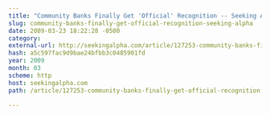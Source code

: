 ```yaml
---
title: "Community Banks Finally Get 'Official' Recognition -- Seeking Alpha"
slug: community-banks-finally-get-official-recognition-seeking-alpha
date: 2009-03-23 18:22:28 -0500
category: 
external-url: http://seekingalpha.com/article/127253-community-banks-finally-get-official-recognition
hash: a5c597fac9d9bae24bfbb3c0485901fd
year: 2009
month: 03
scheme: http
host: seekingalpha.com
path: /article/127253-community-banks-finally-get-official-recognition

---
```



